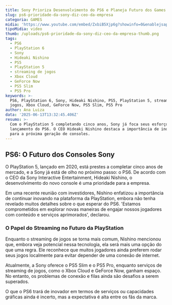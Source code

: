 ```yaml
---
title: Sony Prioriza Desenvolvimento do PS6 e Planeja Futuro dos Games
slug: ps6-prioridade-da-sony-diz-ceo-da-empresa
categoria: GAMES
midia: 'https://www.youtube.com/embed/ZxbiB5Xjp6g?showinfo=0&enablejsapi=1'
tipoMidia: video
thumb: /uploads/ps6-prioridade-da-sony-diz-ceo-da-empresa-thumb.png
tags:
  - PS6
  - PlayStation 6
  - Sony
  - Hideaki Nishino
  - PS5
  - PlayStation 5
  - streaming de jogos
  - Xbox Cloud
  - GeForce Now
  - PS5 Slim
  - PS5 Pro
keywords: >-
  PS6, PlayStation 6, Sony, Hideaki Nishino, PS5, PlayStation 5, streaming de
  jogos, Xbox Cloud, GeForce Now, PS5 Slim, PS5 Pro
author: Ana Luiza
data: '2025-06-13T13:32:45.406Z'
resumo: >-
  Com o PlayStation 5 completando cinco anos, Sony já foca seus esforços no
  lançamento do PS6. O CEO Hideaki Nishino destaca a importância de inovação
  para a próxima geração de consoles.
---
```


## PS6: O Futuro dos Consoles Sony

O PlayStation 5, lançado em 2020, está prestes a completar cinco anos de mercado, e a Sony já está de olho no próximo passo: o PS6. De acordo com o CEO da Sony Interactive Entertainment, Hideaki Nishino, o desenvolvimento do novo console é uma prioridade para a empresa.

Em uma recente reunião com investidores, Nishino enfatizou a importância de continuar inovando na plataforma da PlayStation, embora não tenha revelado muitos detalhes sobre o que esperar do PS6. 'Estamos comprometidos em explorar novas maneiras de engajar nossos jogadores com conteúdo e serviços aprimorados', declarou.

### O Papel do Streaming no Futuro da PlayStation

Enquanto o streaming de jogos se torna mais comum, Nishino mencionou que, embora veja potencial nessa tecnologia, ela será mais uma opção do que uma regra. Ele reconhece que muitos jogadores ainda preferem rodar seus jogos localmente para evitar depender de uma conexão de internet.

Atualmente, a Sony oferece o PS5 Slim e o PS5 Pro, enquanto serviços de streaming de jogos, como o Xbox Cloud e GeForce Now, ganham espaço. No entanto, os problemas de conexão e filas ainda são desafios a serem superados.

O que o PS6 trará de inovador em termos de serviços ou capacidades gráficas ainda é incerto, mas a expectativa é alta entre os fãs da marca.
